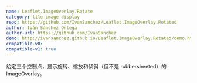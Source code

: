 ```yaml
---
name: Leaflet.ImageOverlay.Rotate
category: tile-image-display
repo: https://github.com/IvanSanchez/Leaflet.ImageOverlay.Rotated
author: Iván Sánchez Ortega
author-url: https://github.com/IvanSanchez
demo: http://ivansanchez.github.io/Leaflet.ImageOverlay.Rotated/demo.html
compatible-v0:
compatible-v1: true
---
```


给定三个控制点，显示旋转、缩放和倾斜（但不是 rubbersheeted）的 ImageOverlay。

